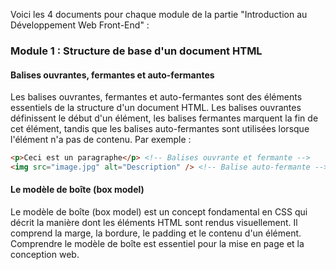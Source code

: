 Voici les 4 documents pour chaque module de la partie "Introduction au Développement Web Front-End" :

### Module 1 : Structure de base d'un document HTML

#### Balises ouvrantes, fermantes et auto-fermantes

Les balises ouvrantes, fermantes et auto-fermantes sont des éléments essentiels de la structure d'un document HTML. Les balises ouvrantes définissent le début d'un élément, les balises fermantes marquent la fin de cet élément, tandis que les balises auto-fermantes sont utilisées lorsque l'élément n'a pas de contenu. Par exemple :

```html
<p>Ceci est un paragraphe</p> <!-- Balises ouvrante et fermante -->
<img src="image.jpg" alt="Description" /> <!-- Balise auto-fermante -->
```

#### Le modèle de boîte (box model)

Le modèle de boîte (box model) est un concept fondamental en CSS qui décrit la manière dont les éléments HTML sont rendus visuellement. Il comprend la marge, la bordure, le padding et le contenu d'un élément. Comprendre le modèle de boîte est essentiel pour la mise en page et la conception web.
